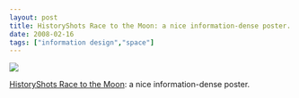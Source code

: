 ```yaml
---
layout: post
title: HistoryShots Race to the Moon: a nice information-dense poster.
date: 2008-02-16
tags: ["information design","space"]
---
```


![](k3Im6rfOq5ik4j4bxPBIEvBD_400.gif)  

[HistoryShots Race to the Moon](http://www.historyshots.com/Space/index.cfm): a nice information-dense poster.
